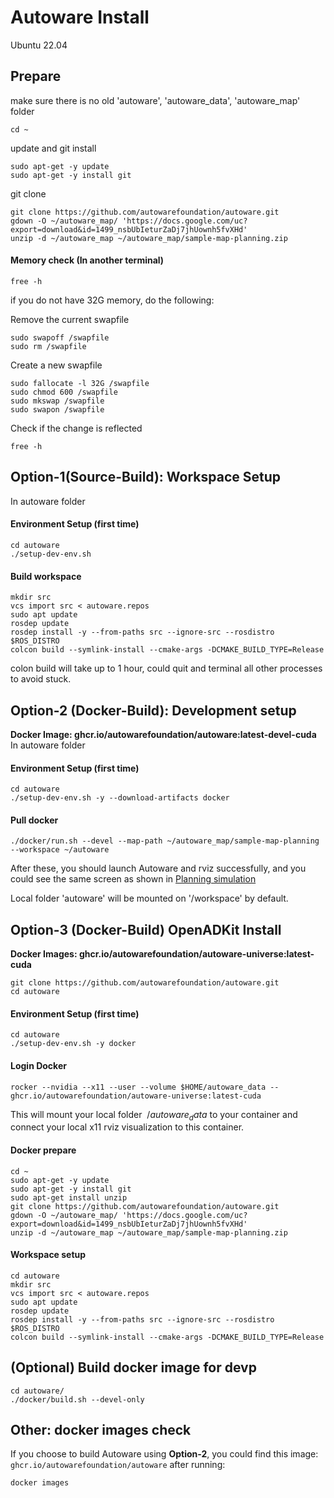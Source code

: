 # Autoware Install
Ubuntu 22.04

## Prepare
make sure there is no old 'autoware', 'autoware_data', 'autoware_map' folder
```
cd ~
```
update and git install
```
sudo apt-get -y update
sudo apt-get -y install git
```
git clone
```
git clone https://github.com/autowarefoundation/autoware.git
gdown -O ~/autoware_map/ 'https://docs.google.com/uc?export=download&id=1499_nsbUbIeturZaDj7jhUownh5fvXHd'
unzip -d ~/autoware_map ~/autoware_map/sample-map-planning.zip
```
#### Memory check (In another terminal)
```
free -h
```
if you do not have 32G memory, do the following:

Remove the current swapfile
```
sudo swapoff /swapfile
sudo rm /swapfile
```
Create a new swapfile
```
sudo fallocate -l 32G /swapfile
sudo chmod 600 /swapfile
sudo mkswap /swapfile
sudo swapon /swapfile
```
Check if the change is reflected
```
free -h
```
## Option-1(Source-Build): Workspace Setup
In autoware folder
#### Environment Setup (first time)
```
cd autoware
./setup-dev-env.sh
```
#### Build workspace
```
mkdir src
vcs import src < autoware.repos
sudo apt update
rosdep update
rosdep install -y --from-paths src --ignore-src --rosdistro $ROS_DISTRO
colcon build --symlink-install --cmake-args -DCMAKE_BUILD_TYPE=Release
```
colon build will take up to 1 hour, could quit and terminal all other processes to avoid stuck.
## Option-2 (Docker-Build): Development setup
**Docker Image: ghcr.io/autowarefoundation/autoware:latest-devel-cuda**
In autoware folder
#### Environment Setup (first time)
```
cd autoware
./setup-dev-env.sh -y --download-artifacts docker
```
#### Pull docker
```
./docker/run.sh --devel --map-path ~/autoware_map/sample-map-planning --workspace ~/autoware
```
After these, you should launch Autoware and rviz successfully, and you could see the same screen as shown in [Planning simulation](https://autowarefoundation.github.io/autoware-documentation/main/tutorials/ad-hoc-simulation/planning-simulation/)

Local folder 'autoware' will be mounted on '/workspace' by default.
## Option-3 (Docker-Build) OpenADKit Install
**Docker Images: ghcr.io/autowarefoundation/autoware-universe:latest-cuda**
```
git clone https://github.com/autowarefoundation/autoware.git
cd autoware
```
#### Environment Setup (first time)
```
cd autoware
./setup-dev-env.sh -y docker
```
#### Login Docker
```
rocker --nvidia --x11 --user --volume $HOME/autoware_data -- ghcr.io/autowarefoundation/autoware-universe:latest-cuda
```
This will mount your local folder $~/autoware_data$ to your container and connect your local x11 rviz visualization to this container.
#### Docker prepare
```
cd ~
sudo apt-get -y update
sudo apt-get -y install git
sudo apt-get install unzip
git clone https://github.com/autowarefoundation/autoware.git
gdown -O ~/autoware_map/ 'https://docs.google.com/uc?export=download&id=1499_nsbUbIeturZaDj7jhUownh5fvXHd'
unzip -d ~/autoware_map ~/autoware_map/sample-map-planning.zip
```
#### Workspace setup
```
cd autoware
mkdir src
vcs import src < autoware.repos
sudo apt update
rosdep update
rosdep install -y --from-paths src --ignore-src --rosdistro $ROS_DISTRO
colcon build --symlink-install --cmake-args -DCMAKE_BUILD_TYPE=Release
```
## (Optional) Build docker image for devp
```
cd autoware/
./docker/build.sh --devel-only
```
## Other: docker images check
If you choose to build Autoware using **Option-2**, you could find this image: `ghcr.io/autowarefoundation/autoware` after running:
```
docker images
```
